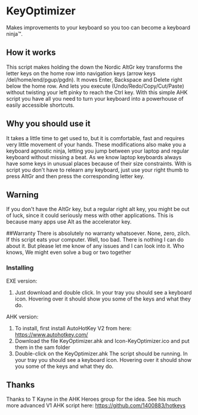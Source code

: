 # KeyOptimizer
Makes improvements to your keyboard so you too can become a keyboard ninja™.

## How it works
This script makes holding the down the Nordic AltGr key transforms the letter keys on the home row into navigation keys (arrow keys /del/home/end/pgup/pgdn). It moves Enter, Backspace and Delete right below the home row. And lets you execute (Undo/Redo/Copy/Cut/Paste) without twisting your left pinky to reach the Ctrl key. With this simple AHK script you have all you need to turn your keyboard into a powerhouse of easily accessible shortcuts.

## Why you should use it
It takes a little time to get used to, but it is comfortable, fast and requires very little movement of your hands. These modifications also make you a keyboard agnostic ninja, letting you jump between your laptop and regular keyboard without missing a beat. As we know laptop keyboards always have some keys in unusual places because of their size constraints. With is script you don't have to relearn any keyboard, just use your right thumb to press AltGr and then press the corresponding letter key.

## Warning
If you don't have the AltGr key, but a regular right alt key, you might be out of luck, since it could seriously mess with other applications. This is because many apps use Alt as the accelerator key.

##Warranty
There is absolutely no warranty whatsoever. None, zero, zilch. If this script eats your computer. Well, too bad. There is nothing I can do about it. But please let me know of any issues and I can look into it. Who knows, We might even solve a bug or two together

### Installing
EXE version:
1. Just download and double click. In your tray you should see a keyboard icon. Hovering over it should show you some of the keys and what they do.

AHK version:
1. To install, first install AutoHotKey V2 from here: https://www.autohotkey.com/
2. Download the file KeyOptimizer.ahk and Icon-KeyOptimizer.ico and put them in the sam folder
3. Double-click on the KeyOptimizer.ahk The script should be running. In your tray you should see a keyboard icon. Hovering over it should show you some of the keys and what they do.

## Thanks
Thanks to T Kayne in the AHK Heroes group for the idea. See his much more advanced V1 AHK script here: https://github.com/1400883/hotkeys
